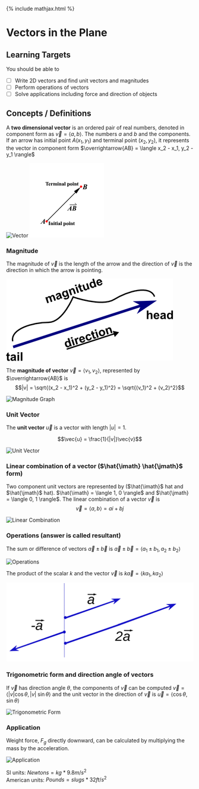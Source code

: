 {% include mathjax.html %}

# Vectors in the Plane

## Learning Targets

You should be able to
- [ ] Write 2D vectors and find unit vectors and magnitudes
- [ ] Perform operations of vectors
- [ ] Solve applications including force and direction of objects

## Concepts / Definitions

A **two dimensional vector** is an ordered pair of real numbers, denoted in component form as $\vec{v} = \langle a, b\rangle$. The numbers $a$ and $b$ and the components. If an arrow has initial point $A(x_1, y_1)$ and terminal point $(x_2, y_2)$, it represents the vector in component form $\overrightarrow{AB} = \langle x_2 - x_1, y_2 - y_1 \rangle$

![Vector](../assets/precalculus/vectors-in-the-plane_1.png)
![Terminal Point](../assets/precalculus/vectors-in-the-plane_2.gif)

### Magnitude

The magnitude of $\vec{v}$ is the length of the arrow and the direction of $\vec{v}$ is the direction in which the arrow is pointing.

![Magnitude](../assets/precalculus/vectors-in-the-plane_3.png)

The **magnitude of vector** $\vec{v} = \langle v_1, v_2 \rangle$, represented by $\overrightarrow{AB}$ is
$$|v| = \sqrt{(x_2 - x_1)^2 + (y_2 - y_1)^2} = \sqrt{(v_1)^2 + (v_2)^2}$$

![Magnitude Graph](../assets/precalculus/vectors-in-the-plane_4.png)

### Unit Vector

The **unit vector** $\vec{u}$ is a vector with length $|u| = 1$.

$$\vec{u} = \frac{1}{|v|}\vec{v}$$

![Unit Vector](../assets/precalculus/vectors-in-the-plane_5.png)

### Linear combination of a vector ($\hat{\imath} \hat{\jmath}$ form)

Two component unit vectors are represented by ($\hat{\imath}$ hat and $\hat{\jmath}$ hat). $\hat{\imath} = \langle 1, 0 \rangle$ and $\hat{\jmath} = \langle 0, 1 \rangle$. The linear combination of a vector $\vec{v}$ is
$$\vec{v} = \langle a, b \rangle = ai + bj$$

![Linear Combination](../assets/precalculus/vectors-in-the-plane_6.png)

### Operations (answer is called resultant)

The sum or difference of vectors $\vec{a} \pm \vec{b}$ is $\vec{a} \pm \vec{b} = \langle a_1 \pm b_1, a_2 \pm b_2 \rangle$

![Operations](../assets/precalculus/vectors-in-the-plane_7.png)

The product of the scalar $k$ and the vector $\vec{v}$ is $k\vec{a} = \langle ka_1, ka_2 \rangle$

![Scalar](../assets/precalculus/vectors-in-the-plane_8.svg)

### Trigonometric form and direction angle of vectors

If $\vec{v}$ has direction angle $\theta$, the components of $\vec{v}$ can be computed $\vec{v} = \langle |v|\cos{\theta}, |v|\;\sin{\theta} \rangle$ and the unit vector in the direction of $\vec{v}$ is $\vec{u} = \langle \cos{\theta}, \sin{\theta} \rangle$

![Trigonometric Form](../assets/precalculus/vectors-in-the-plane_9.png)

### Application

Weight force, $F_{g}$ directly downward, can be calculated by multiplying the mass by the acceleration.

![Application](../assets/precalculus/vectors-in-the-plane_10.png)

SI units: $Newtons = kg * 9.8m/s^2$<br>
American units: $Pounds = slugs * 32ft/s^2$
